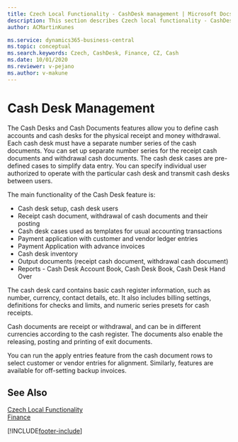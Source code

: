 ```yaml
---
title: Czech Local Functionality - CashDesk management | Microsoft Docs
description: This section describes Czech local functionality - CashDesk management
author: ACMartinKunes

ms.service: dynamics365-business-central
ms.topic: conceptual
ms.search.keywords: Czech, CashDesk, Finance, CZ, Cash
ms.date: 10/01/2020
ms.reviewer: v-pejano
ms.author: v-makune
---
```


# Cash Desk Management

The Cash Desks and Cash Documents features allow you to define cash accounts and cash desks for the physical receipt and money withdrawal. Each cash desk must have a separate number series of the cash documents. You can set up separate number series for the receipt cash documents and withdrawal cash documents. The cash desk cases are pre-defined cases to simplify data entry. You can specify individual user authorized to operate with the particular cash desk and transmit cash desks between users.  

The main functionality of the Cash Desk feature is:
- Cash desk setup, cash desk users
- Receipt cash document, withdrawal of cash documents and their posting
- Cash desk cases used as templates for usual accounting transactions
- Payment application with customer and vendor ledger entries
- Payment Application with advance invoices
- Cash desk inventory
- Output documents (receipt cash document, withdrawal cash document)
- Reports - Cash Desk Account Book, Cash Desk Book, Cash Desk Hand Over

The cash desk card contains basic cash register information, such as number, currency, contact details, etc. It also includes billing settings, definitions for checks and limits, and numeric series presets for cash receipts.  

Cash documents are receipt or withdrawal, and can be in different currencies according to the cash register. The documents also enable the releasing, posting and printing of exit documents.  

You can run the apply entries feature from the cash document rows to select customer or vendor entries for alignment. Similarly, features are available for off-setting backup invoices.  

## See Also
[Czech Local Functionality](czech-local-functionality.md)  
[Finance](finance.md)


[!INCLUDE[footer-include](../../includes/footer-banner.md)]
